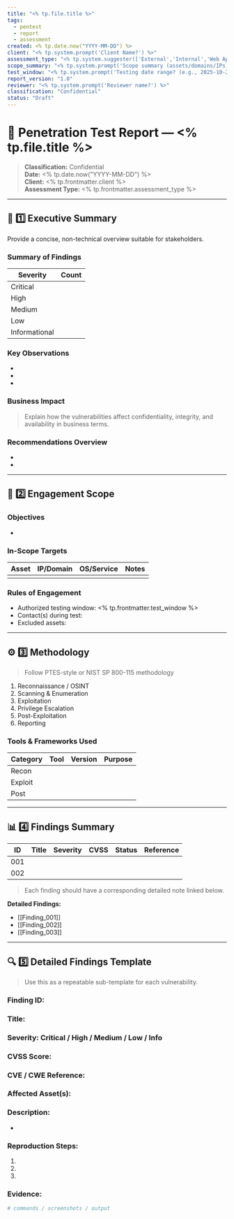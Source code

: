 ```yaml
---
title: "<% tp.file.title %>"
tags:
  - pentest
  - report
  - assessment
created: <% tp.date.now("YYYY-MM-DD") %>
client: "<% tp.system.prompt('Client Name?') %>"
assessment_type: "<% tp.system.suggester(['External','Internal','Web App','Wireless','Cloud','Mobile','Red Team','Physical'], ['External','Internal','Web App','Wireless','Cloud','Mobile','Red Team','Physical']) %>"
scope_summary: "<% tp.system.prompt('Scope summary (assets/domains/IPs)?') %>"
test_window: "<% tp.system.prompt('Testing date range? (e.g., 2025-10-20 to 2025-10-24)') %>"
report_version: "1.0"
reviewer: "<% tp.system.prompt('Reviewer name?') %>"
classification: "Confidential"
status: "Draft"
---
```

# 🧠 Penetration Test Report — <% tp.file.title %>

> **Classification:** Confidential  
> **Date:** <% tp.date.now("YYYY-MM-DD") %>  
> **Client:** <% tp.frontmatter.client %>  
> **Assessment Type:** <% tp.frontmatter.assessment_type %>

---

## 🧩 1️⃣ Executive Summary
Provide a concise, non-technical overview suitable for stakeholders.

### Summary of Findings
| Severity | Count |
|-----------|--------|
| Critical |  |
| High |  |
| Medium |  |
| Low |  |
| Informational |  |

### Key Observations
- 
- 
- 

### Business Impact
> Explain how the vulnerabilities affect confidentiality, integrity, and availability in business terms.

### Recommendations Overview
- 
- 

---

## 🧱 2️⃣ Engagement Scope
### Objectives
- 

### In-Scope Targets
| Asset | IP/Domain | OS/Service | Notes |
|--------|------------|-------------|--------|
|  |  |  |  |

### Rules of Engagement
- Authorized testing window: <% tp.frontmatter.test_window %>  
- Contact(s) during test:  
- Excluded assets:  

---

## ⚙️ 3️⃣ Methodology
> Follow PTES-style or NIST SP 800-115 methodology

1. Reconnaissance / OSINT  
2. Scanning & Enumeration  
3. Exploitation  
4. Privilege Escalation  
5. Post-Exploitation  
6. Reporting  

### Tools & Frameworks Used
| Category | Tool | Version | Purpose |
|-----------|------|----------|----------|
| Recon |  |  |  |
| Exploit |  |  |  |
| Post |  |  |  |

---

## 📊 4️⃣ Findings Summary

| ID | Title | Severity | CVSS | Status | Reference |
|----|--------|----------|-------|----------|------------|
| 001 |  |  |  |  |  |
| 002 |  |  |  |  |  |

> Each finding should have a corresponding detailed note linked below.

**Detailed Findings:**  
- [[Finding_001]]  
- [[Finding_002]]  
- [[Finding_003]]  

---

## 🔍 5️⃣ Detailed Findings Template
> Use this as a repeatable sub-template for each vulnerability.

### Finding ID: 
### Title: 
### Severity: Critical / High / Medium / Low / Info  
### CVSS Score:  
### CVE / CWE Reference:  
### Affected Asset(s):  
### Description:
- 

### Reproduction Steps:
1. 
2. 
3. 

### Evidence:
```bash
# commands / screenshots / output
